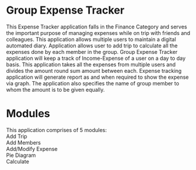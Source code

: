 # Group Expense Tracker
This Expense Tracker application falls in the Finance Category and serves the important purpose of managing expenses while on trip with friends and colleagues. This application allows multiple users to maintain a digital automated diary. Application allows user to add trip to calculate all the expenses done by each member in the group. Group Expense Tracker application will keep a track of Income-Expense of a user on a day to day basis. This application takes all the expenses from multiple users and divides the amount round sum amount between each. Expense tracking application will generate report as and when required to show the expense via graph. The application also specifies the name of group member to whom the amount is to be given equally.

# Modules
This application comprises of 5 modules:</br>
Add Trip</br>
Add Members</br>
Add/Modify Expense</br>
Pie Diagram</br>
Calculate</br>
